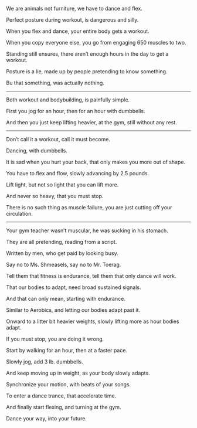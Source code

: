 We are animals not furniture,
we have to dance and flex.

Perfect posture during workout,
is dangerous and silly.

When you flex and dance,
your entire body gets a workout.

When you copy everyone else,
you go from engaging 650 muscles to two.

Standing still ensures,
there aren’t enough hours in the day to get a workout.

Posture is a lie,
made up by people pretending to know something.

Bu that something,
was actually nothing.

---

Both workout and bodybuilding,
is painfully simple.

First you jog for an hour,
then for an hour with dumbbells.

And then you just keep lifting heavier,
at the gym, still without any rest.

---

Don’t call it a workout,
call it must become.

Dancing,
with dumbbells.

It is sad when you hurt your back,
that only makes you more out of shape.

You have to flex and flow,
slowly advancing by 2.5 pounds.

Lift light,
but not so light that you can lift more.

And never so heavy,
that you must stop.

There is no such thing as muscle failure,
you are just cutting off your circulation.

---

Your gym teacher wasn’t muscular,
he was sucking in his stomach.

They are all pretending,
reading from a script.

Written by men,
who get paid by looking busy.

Say no to Ms. Shmeasels,
say no to Mr. Toerag.

Tell them that fitness is endurance,
tell them that only dance will work.

That our bodies to adapt,
need broad sustained signals.

And that can only mean,
starting with endurance.

Similar to Aerobics,
and letting our bodies adapt past it.

Onward to a litter bit heavier weights,
slowly lifting more as hour bodies adapt.

If you must stop,
you are doing it wrong.

Start by walking for an hour,
then at a faster pace.

Slowly jog,
add 3 lb. dumbbells.

And keep moving up in weight,
as your body slowly adapts.

Synchronize your motion,
with beats of your songs.

To enter a dance trance,
that accelerate time.

And finally start flexing,
and turning at the gym.

Dance your way,
into your future.
